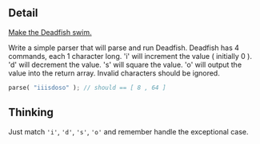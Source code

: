 ## Detail

[Make the Deadfish swim.](https://www.codewars.com/kata/make-the-deadfish-swim/train/rust)

Write a simple parser that will parse and run Deadfish.
Deadfish has 4 commands, each 1 character long.
'i' will increment the value ( initially 0 ).
'd' will decrement the value.
's' will square the value.
'o' will output the value into the return array.
Invalid characters should be ignored. 

```rust
parse( "iiisdoso" ); // should == [ 8 , 64 ]
```

## Thinking

Just match `'i'`, `'d'`, `'s'`, `'o'` and remember handle the exceptional case.
